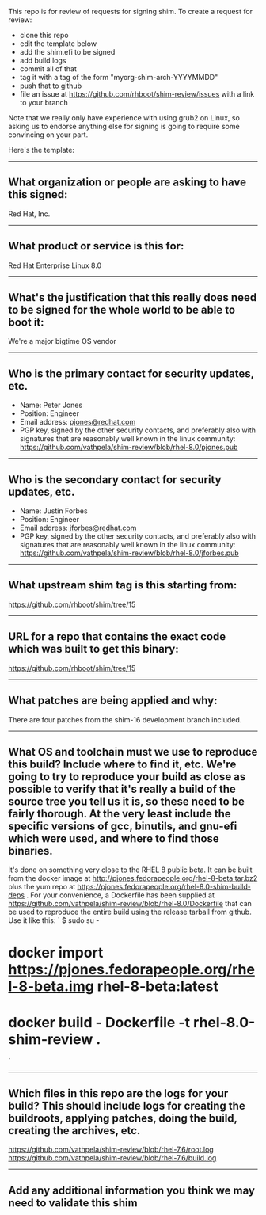 This repo is for review of requests for signing shim.  To create a request for review:

- clone this repo
- edit the template below
- add the shim.efi to be signed
- add build logs
- commit all of that
- tag it with a tag of the form "myorg-shim-arch-YYYYMMDD"
- push that to github
- file an issue at https://github.com/rhboot/shim-review/issues with a link to your branch

Note that we really only have experience with using grub2 on Linux, so asking
us to endorse anything else for signing is going to require some convincing on
your part.

Here's the template:

-------------------------------------------------------------------------------
What organization or people are asking to have this signed:
-------------------------------------------------------------------------------
Red Hat, Inc.

-------------------------------------------------------------------------------
What product or service is this for:
-------------------------------------------------------------------------------
Red Hat Enterprise Linux 8.0

-------------------------------------------------------------------------------
What's the justification that this really does need to be signed for the whole world to be able to boot it:
-------------------------------------------------------------------------------
We're a major bigtime OS vendor

-------------------------------------------------------------------------------
Who is the primary contact for security updates, etc.
-------------------------------------------------------------------------------
- Name: Peter Jones
- Position: Engineer
- Email address: pjones@redhat.com
- PGP key, signed by the other security contacts, and preferably also with signatures that are reasonably well known in the linux community: https://github.com/vathpela/shim-review/blob/rhel-8.0/pjones.pub

-------------------------------------------------------------------------------
Who is the secondary contact for security updates, etc.
-------------------------------------------------------------------------------
- Name: Justin Forbes
- Position: Engineer
- Email address: jforbes@redhat.com
- PGP key, signed by the other security contacts, and preferably also with signatures that are reasonably well known in the linux community: https://github.com/vathpela/shim-review/blob/rhel-8.0/jforbes.pub

-------------------------------------------------------------------------------
What upstream shim tag is this starting from:
-------------------------------------------------------------------------------
https://github.com/rhboot/shim/tree/15

-------------------------------------------------------------------------------
URL for a repo that contains the exact code which was built to get this binary:
-------------------------------------------------------------------------------
https://github.com/rhboot/shim/tree/15

-------------------------------------------------------------------------------
What patches are being applied and why:
-------------------------------------------------------------------------------
There are four patches from the shim-16 development branch included.

-------------------------------------------------------------------------------
What OS and toolchain must we use to reproduce this build?  Include where to find it, etc.  We're going to try to reproduce your build as close as possible to verify that it's really a build of the source tree you tell us it is, so these need to be fairly thorough. At the very least include the specific versions of gcc, binutils, and gnu-efi which were used, and where to find those binaries.
-------------------------------------------------------------------------------
It's done on something very close to the RHEL 8 public beta.  It can be built
from the docker image at http://pjones.fedorapeople.org/rhel-8-beta.tar.bz2
plus the yum repo at https://pjones.fedorapeople.org/rhel-8.0-shim-build-deps .
For your convenience, a Dockerfile has been supplied at
https://github.com/vathpela/shim-review/blob/rhel-8.0/Dockerfile that can be
used to reproduce the entire build using the release tarball from github.  Use
it like this:
`
$ sudo su -
# docker import https://pjones.fedorapeople.org/rhel-8-beta.img rhel-8-beta:latest
# docker build - Dockerfile -t rhel-8.0-shim-review .
`

-------------------------------------------------------------------------------
Which files in this repo are the logs for your build?   This should include logs for creating the buildroots, applying patches, doing the build, creating the archives, etc.
-------------------------------------------------------------------------------
https://github.com/vathpela/shim-review/blob/rhel-7.6/root.log
https://github.com/vathpela/shim-review/blob/rhel-7.6/build.log

-------------------------------------------------------------------------------
Add any additional information you think we may need to validate this shim
-------------------------------------------------------------------------------
